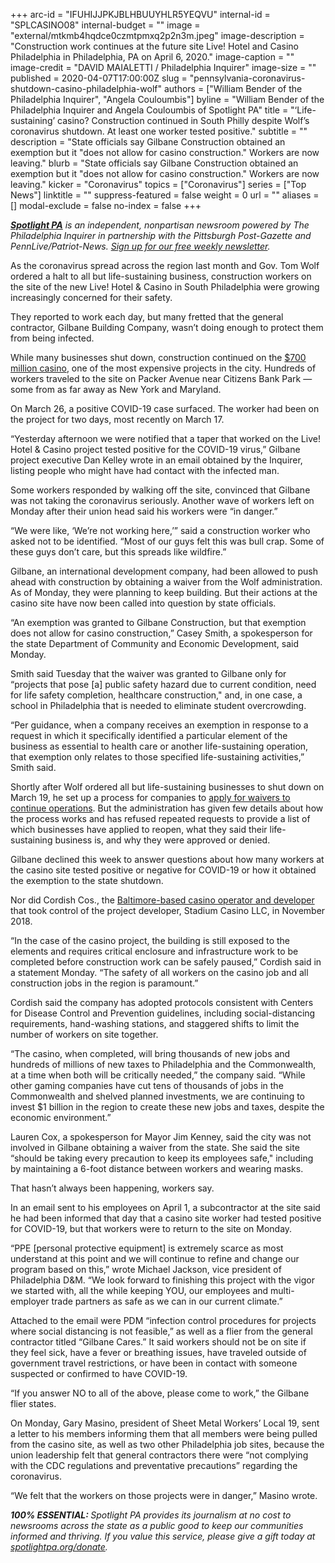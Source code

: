 +++
arc-id = "IFUHIJJPKJBLHBUUYHLR5YEQVU"
internal-id = "SPLCASINO08"
internal-budget = ""
image = "external/mtkmb4hqdce0czmtpmxq2p2n3m.jpeg"
image-description = "Construction work continues at the future site Live! Hotel and Casino Philadelphia in Philadelphia, PA on April 6, 2020."
image-caption = ""
image-credit = "DAVID MAIALETTI / Philadelphia Inquirer"
image-size = ""
published = 2020-04-07T17:00:00Z
slug = "pennsylvania-coronavirus-shutdown-casino-philadelphia-wolf"
authors = ["William Bender of the Philadelphia Inquirer", "Angela Couloumbis"]
byline = "William Bender of the Philadelphia Inquirer and Angela Couloumbis of Spotlight PA"
title = "‘Life-sustaining’ casino? Construction continued in South Philly despite Wolf’s coronavirus shutdown. At least one worker tested positive."
subtitle = ""
description = "State officials say Gilbane Construction obtained an exemption but it \"does not allow for casino construction.\" Workers are now leaving."
blurb = "State officials say Gilbane Construction obtained an exemption but it \"does not allow for casino construction.\" Workers are now leaving."
kicker = "Coronavirus"
topics = ["Coronavirus"]
series = ["Top News"]
linktitle = ""
suppress-featured = false
weight = 0
url = ""
aliases = []
modal-exclude = false
no-index = false
+++

<a href="https://www.spotlightpa.org/"><i><b>Spotlight PA</b></i></a><i> is an independent, nonpartisan newsroom powered by The Philadelphia Inquirer in partnership with the Pittsburgh Post-Gazette and PennLive/Patriot-News. </i><a href="https://www.spotlightpa.org/newsletters"><i>Sign up for our free weekly newsletter</i></a><i>.</i>

As the coronavirus spread across the region last month and Gov. Tom Wolf ordered a halt to all but life-sustaining business, construction workers on the site of the new Live! Hotel &amp; Casino in South Philadelphia were growing increasingly concerned for their safety.

They reported to work each day, but many fretted that the general contractor, Gilbane Building Company, wasn’t doing enough to protect them from being infected.

While many businesses shut down, construction continued on the <a href="https://www.inquirer.com/news/cordish-philadelphia-stadium-casino-seeks-pennsylvania-license-renewal-20190507.html" target=_blank>$700 million casino</a>, one of the most expensive projects in the city. Hundreds of workers traveled to the site on Packer Avenue near Citizens Bank Park — some from as far away as New York and Maryland.

On March 26, a positive COVID-19 case surfaced. The worker had been on the project for two days, most recently on March 17.

“Yesterday afternoon we were notified that a taper that worked on the Live! Hotel &amp; Casino project tested positive for the COVID-19 virus,” Gilbane project executive Dan Kelley wrote in an email obtained by the Inquirer, listing people who might have had contact with the infected man.

<script src="https://www.spotlightpa.org/embed.js" async></script><div data-spl-embed-version="1" data-spl-src="https://www.spotlightpa.org/embeds/donate/"></div>


Some workers responded by walking off the site, convinced that Gilbane was not taking the coronavirus seriously.  Another wave of workers left on Monday after their union head said his workers were “in danger.”

“We were like, ‘We’re not working here,’” said a construction worker who asked not to be identified. “Most of our guys felt this was bull crap. Some of these guys don’t care, but this spreads like wildfire.”

Gilbane, an international development company, had been allowed to push ahead with construction by obtaining a waiver from the Wolf administration. As of Monday, they were planning to keep building. But their actions at the casino site have now been called into question by state officials.

“An exemption was granted to Gilbane Construction, but that exemption does not allow for casino construction,” Casey Smith, a spokesperson for the state Department of Community and Economic Development, said Monday.

Smith said Tuesday that the waiver was granted to Gilbane only for “projects that pose [a] public safety hazard due to current condition, need for life safety completion, healthcare construction," and, in one case, a school in Philadelphia that is needed to eliminate student overcrowding.

“Per guidance, when a company receives an exemption in response to a request in which it specifically identified a particular element of the business as essential to health care or another life-sustaining operation, that exemption only relates to those specified life-sustaining activities,” Smith said.

Shortly after Wolf ordered all but life-sustaining businesses to shut down on March 19, he set up a process for companies to <a href="https://www.spotlightpa.org/news/2020/04/pennsylvania-coronavirus-business-waivers-life-sustaining-application-close/" target="_blank">apply for waivers to continue operations</a>. But the administration has given few details about how the process works and has refused repeated requests to provide a list of which businesses have applied to reopen, what they said their life-sustaining business is, and why they were approved or denied.

<script src="https://www.spotlightpa.org/embed.js" async></script><div data-spl-embed-version="1" data-spl-src="https://www.spotlightpa.org/embeds/newsletter/"></div>


Gilbane declined this week to answer questions about how many workers at the casino site tested positive or negative for COVID-19 or how it obtained the exemption to the state shutdown.

Nor did Cordish Cos., the <a href="https://www.inquirer.com/philly/business/tourism_casinos/stadium-casino-parx-cordish-corporate-restructuring-extension-20181121.html" target="_blank">Baltimore-based casino operator and developer</a> that took control of the project developer, Stadium Casino LLC, in November 2018.

“In the case of the casino project, the building is still exposed to the elements and requires critical enclosure and infrastructure work to be completed before construction work can be safely paused,” Cordish said in a statement Monday. “The safety of all workers on the casino job and all construction jobs in the region is paramount.”

Cordish said the company has adopted protocols consistent with Centers for Disease Control and Prevention guidelines, including social-distancing requirements, hand-washing stations, and staggered shifts to limit the number of workers on site together.

“The casino, when completed, will bring thousands of new jobs and hundreds of millions of new taxes to Philadelphia and the Commonwealth, at a time when both will be critically needed,” the company said. “While other gaming companies have cut tens of thousands of jobs in the Commonwealth and shelved planned investments, we are continuing to invest $1 billion in the region to create these new jobs and taxes, despite the economic environment.”

Lauren Cox, a spokesperson for Mayor Jim Kenney, said the city was not involved in Gilbane obtaining a waiver from the state. She said the site “should be taking every precaution to keep its employees safe," including by maintaining a 6-foot distance between workers and wearing masks.

That hasn’t always been happening, workers say.

In an email sent to his employees on April 1, a subcontractor at the site said he had been informed that day that a casino site worker had tested positive for COVID-19, but that workers were to return to the site on Monday.

“PPE [personal protective equipment] is extremely scarce as most understand at this point and we will continue to refine and change our program based on this,” wrote Michael Jackson, vice president of Philadelphia D&amp;M. “We look forward to finishing this project with the vigor we started with, all the while keeping YOU, our employees and multi-employer trade partners as safe as we can in our current climate.”

Attached to the email were PDM “infection control procedures for projects where social distancing is not feasible,” as well as a flier from the general contractor titled “Gilbane Cares.” It said workers should not be on site if they feel sick, have a fever or breathing issues, have traveled outside of government travel restrictions, or have been in contact with someone suspected or confirmed to have COVID-19.

“If you answer NO to all of the above, please come to work,” the Gilbane flier states.

On Monday, Gary Masino, president of Sheet Metal Workers’ Local 19, sent a letter to his members informing them that all members were being pulled from the casino site, as well as two other Philadelphia job sites, because the union leadership felt that general contractors there were “not complying with the CDC regulations and preventative precautions” regarding the coronavirus.

“We felt that the workers on those projects were in danger,” Masino wrote.

<i><b>100% ESSENTIAL: </b></i><i>Spotlight PA provides its journalism at no cost to newsrooms across the state as a public good to keep our communities informed and thriving. If you value this service, please give a gift today at </i><a href="https://www.spotlightpa.org/donate"><i>spotlightpa.org/donate</i></a><i>.</i>

<script src="https://www.spotlightpa.org/embed.js" async></script><div data-spl-embed-version="1" data-spl-src="https://www.spotlightpa.org/embeds/tips/?tip_text=Do%20you%20have%20a%20tip%20about%20%3Cb%3Ehow%20Pa.'s%20government%20is%20responding%20to%20the%20coronavirus%3C%2Fb%3E%3F%20Tell%20us."></div>
